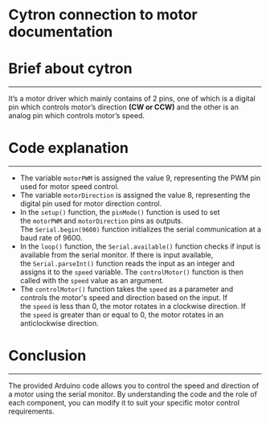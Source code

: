 # Cytron connection to motor documentation

# Brief about cytron

---

It’s a motor driver which mainly contains of 2 pins, one of which is a digital pin which controls motor’s direction **(CW or CCW)** and the other is an analog pin which controls motor’s speed.

# Code explanation

---

- The variable `motorPWM` is assigned the value 9, representing the PWM pin used for motor speed control.
- The variable `motorDirection` is assigned the value 8, representing the digital pin used for motor direction control.
- In the `setup()` function, the `pinMode()` function is used to set the `motorPWM` and `motorDirection` pins as outputs. The `Serial.begin(9600)` function initializes the serial communication at a baud rate of 9600.
- In the `loop()` function, the `Serial.available()` function checks if input is available from the serial monitor. If there is input available, the `Serial.parseInt()` function reads the input as an integer and assigns it to the `speed` variable. The `controlMotor()` function is then called with the `speed` value as an argument.
- The `controlMotor()` function takes the `speed` as a parameter and controls the motor's speed and direction based on the input. If the `speed` is less than 0, the motor rotates in a clockwise direction. If the `speed` is greater than or equal to 0, the motor rotates in an anticlockwise direction.

# Conclusion

---

The provided Arduino code allows you to control the speed and direction of a motor using the serial monitor. By understanding the code and the role of each component, you can modify it to suit your specific motor control requirements.
